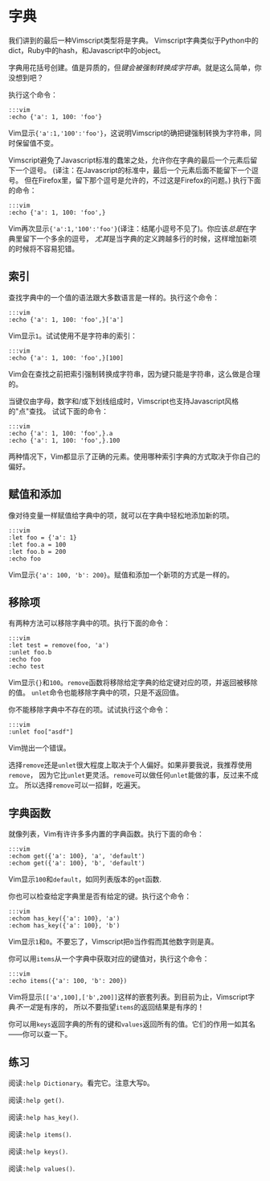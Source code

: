 字典
============

我们讲到的最后一种Vimscript类型将是字典。
Vimscript字典类似于Python中的dict，Ruby中的hash，和Javascript中的object。

字典用花括号创建。值是异质的，但*键会被强制转换成字符串*。就是这么简单，你没想到吧？

执行这个命令：

    :::vim
    :echo {'a': 1, 100: 'foo'}

Vim显示`{'a':1,'100':'foo'}`，这说明Vimscript的确把键强制转换为字符串，同时保留值不变。

Vimscript避免了Javascript标准的蠢笨之处，允许你在字典的最后一个元素后留下一个逗号。
(译注：在Javascript的标准中，最后一个元素后面不能留下一个逗号。
但在Firefox里，留下那个逗号是允许的，不过这是Firefox的问题。)
执行下面的命令：

    :::vim
    :echo {'a': 1, 100: 'foo',}

Vim再次显示`{'a':1,'100':'foo'}`(译注：结尾小逗号不见了)。你应该*总是*在字典里留下一个多余的逗号，
*尤其*是当字典的定义跨越多行的时候，这样增加新项的时候将不容易犯错。

索引
--------

查找字典中的一个值的语法跟大多数语言是一样的。执行这个命令：

    :::vim
    :echo {'a': 1, 100: 'foo',}['a']

Vim显示`1`。试试使用不是字符串的索引：

    :::vim
    :echo {'a': 1, 100: 'foo',}[100]

Vim会在查找之前把索引强制转换成字符串，因为键只能是字符串，这么做是合理的。

当键仅由字母，数字和/或下划线组成时，Vimscript也支持Javascript风格的"点"查找。
试试下面的命令：

    :::vim
    :echo {'a': 1, 100: 'foo',}.a
    :echo {'a': 1, 100: 'foo',}.100

两种情况下，Vim都显示了正确的元素。使用哪种索引字典的方式取决于你自己的偏好。

赋值和添加
--------------------

像对待变量一样赋值给字典中的项，就可以在字典中轻松地添加新的项。

    :::vim
    :let foo = {'a': 1}
    :let foo.a = 100
    :let foo.b = 200
    :echo foo

Vim显示`{'a': 100, 'b': 200}`。赋值和添加一个新项的方式是一样的。

移除项
----------------

有两种方法可以移除字典中的项。执行下面的命令：

    :::vim
    :let test = remove(foo, 'a')
    :unlet foo.b
    :echo foo
    :echo test

Vim显示`{}`和`100`。`remove`函数将移除给定字典的给定键对应的项，并返回被移除的值。
`unlet`命令也能移除字典中的项，只是不返回值。

你不能移除字典中不存在的项。试试执行这个命令：

    :::vim
    :unlet foo["asdf"]

Vim抛出一个错误。

选择`remove`还是`unlet`很大程度上取决于个人偏好。如果非要我说，我推荐使用`remove`，
因为它比`unlet`更灵活。`remove`可以做任何`unlet`能做的事，反过来不成立。
所以选择`remove`可以一招鲜，吃遍天。

字典函数
--------------------

就像列表，Vim有许许多多内置的字典函数。执行下面的命令：

    :::vim
    :echom get({'a': 100}, 'a', 'default')
    :echom get({'a': 100}, 'b', 'default')

Vim显示`100`和`default`，如同列表版本的`get`函数.

你也可以检查给定字典里是否有给定的键。执行这个命令：

    :::vim
    :echom has_key({'a': 100}, 'a')
    :echom has_key({'a': 100}, 'b')

Vim显示`1`和`0`。不要忘了，Vimscript把`0`当作假而其他数字则是真。

你可以用`items`从一个字典中获取对应的键值对，执行这个命令：

    :::vim
    :echo items({'a': 100, 'b': 200})

Vim将显示`[['a',100],['b',200]]`这样的嵌套列表。到目前为止，Vimscript字典*不一定*是有序的，
所以不要指望`items`的返回结果是有序的！

你可以用`keys`返回字典的所有的键和`values`返回所有的值。它们的作用一如其名——你可以查一下。

练习
---------

阅读`:help Dictionary`。看完它。注意大写`D`。

阅读`:help get()`.

阅读`:help has_key()`.

阅读`:help items()`.

阅读`:help keys()`.

阅读`:help values()`.
